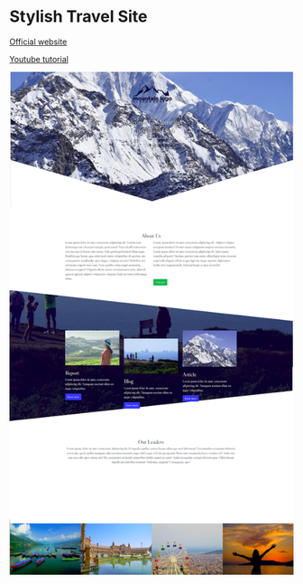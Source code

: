 # Stylish Travel Site

[Official website](https://getbootstrap.com/)

[Youtube tutorial](https://www.youtube.com/watch?v=Laz8NDbdhcA&list=PLDbgPtNOy-yCiZ3XOpXIgxaR4CPKQNbdn&index=9)

![Travel website Website](/screenshot.png)

